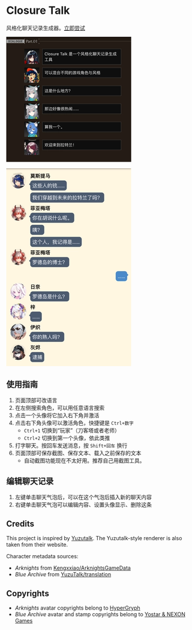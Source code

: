 # Closure Talk

风格化聊天记录生成器。[立即尝试](https://closuretalk.github.io)

![](readme/t1-cn.webp)

![](readme/t2-cn.webp)

## 使用指南

1. 页面顶部可改语言
1. 在左侧搜索角色，可以用任意语言搜索
1. 点击一个头像将它加入右下角并激活
1. 点击右下角头像可以激活角色，快捷键是 `Ctrl+数字`
    - `Ctrl+1` 切换到“玩家”（刀客塔或者老师）
    - `Ctrl+2` 切换到第一个头像，依此类推
1. 打字聊天。按回车发送消息，按 `Shift+回车` 换行
1. 页面顶部可保存截图、保存文本、载入之前保存的文本
    - 自动截图功能现在不太好用。推荐自己用截图工具。

## 编辑聊天记录

1. 左键单击聊天气泡后，可以在这个气泡后插入新的聊天内容
1. 右键单击聊天气泡可以编辑内容、设置头像显示、删除这条

## Credits

This project is inspired by [Yuzutalk](https://www.yuzutalk.net). The Yuzutalk-style renderer is also taken from their website.

Character metadata sources:

- _Arknights_ from [Kengxxiao/ArknightsGameData](https://github.com/Kengxxiao/ArknightsGameData)
- _Blue Archive_ from [YuzuTalk/translation](https://github.com/YuzuTalk/translation)

## Copyrights

- _Arknights_ avatar copyrights belong to [HyperGryph](https://ak.hypergryph.com)
- _Blue Archive_ avatar and stamp copyrights belong to [Yostar & NEXON Games](https://bluearchive.jp)
